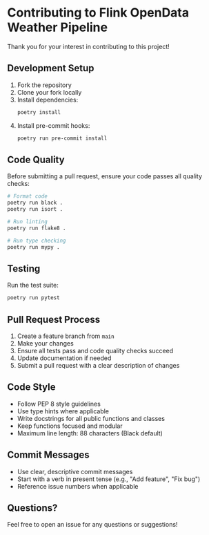 # Contributing to Flink OpenData Weather Pipeline

Thank you for your interest in contributing to this project!

## Development Setup

1. Fork the repository
2. Clone your fork locally
3. Install dependencies:
   ```bash
   poetry install
   ```
4. Install pre-commit hooks:
   ```bash
   poetry run pre-commit install
   ```

## Code Quality

Before submitting a pull request, ensure your code passes all quality checks:

```bash
# Format code
poetry run black .
poetry run isort .

# Run linting
poetry run flake8 .

# Run type checking
poetry run mypy .
```

## Testing

Run the test suite:

```bash
poetry run pytest
```

## Pull Request Process

1. Create a feature branch from `main`
2. Make your changes
3. Ensure all tests pass and code quality checks succeed
4. Update documentation if needed
5. Submit a pull request with a clear description of changes

## Code Style

- Follow PEP 8 style guidelines
- Use type hints where applicable
- Write docstrings for all public functions and classes
- Keep functions focused and modular
- Maximum line length: 88 characters (Black default)

## Commit Messages

- Use clear, descriptive commit messages
- Start with a verb in present tense (e.g., "Add feature", "Fix bug")
- Reference issue numbers when applicable

## Questions?

Feel free to open an issue for any questions or suggestions!
